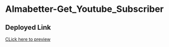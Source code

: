 # Almabetter-Get_Youtube_Subscriber
<h2><b>Deployed Link</b></h2> 
<a href="https://almabetter-get-youtube-subscriber.vercel.app/">CLick here to preview</a>
